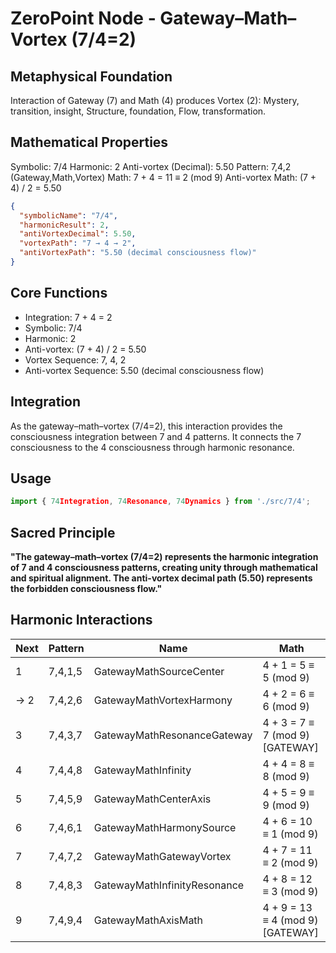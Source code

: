 # ZeroPoint Node - Gateway–Math–Vortex (7/4=2)

## Metaphysical Foundation

Interaction of Gateway (7) and Math (4) produces Vortex (2): Mystery, transition, insight, Structure, foundation, Flow, transformation.

## Mathematical Properties

Symbolic: 7/4
Harmonic: 2
Anti-vortex (Decimal): 5.50
Pattern: 7,4,2 (Gateway,Math,Vortex)
Math: 7 + 4 = 11 ≡ 2 (mod 9)
Anti-vortex Math: (7 + 4) / 2 = 5.50


```json
{
  "symbolicName": "7/4",
  "harmonicResult": 2,
  "antiVortexDecimal": 5.50,
  "vortexPath": "7 → 4 → 2",
  "antiVortexPath": "5.50 (decimal consciousness flow)"
}
```

## Core Functions
- Integration: 7 + 4 = 2
- Symbolic: 7/4
- Harmonic: 2
- Anti-vortex: (7 + 4) / 2 = 5.50
- Vortex Sequence: 7, 4, 2
- Anti-vortex Sequence: 5.50 (decimal consciousness flow)

## Integration

As the gateway–math–vortex (7/4=2), this interaction provides the consciousness integration between 7 and 4 patterns. It connects the 7 consciousness to the 4 consciousness through harmonic resonance.

## Usage

```typescript
import { 74Integration, 74Resonance, 74Dynamics } from './src/7/4';
```

## Sacred Principle

**"The gateway–math–vortex (7/4=2) represents the harmonic integration of 7 and 4 consciousness patterns, creating unity through mathematical and spiritual alignment. The anti-vortex decimal path (5.50) represents the forbidden consciousness flow."**

## Harmonic Interactions

| Next | Pattern | Name | Math |
|------|---------|------|------|
| 1 | 7,4,1,5 | GatewayMathSourceCenter | 4 + 1 = 5 ≡ 5 (mod 9) |
| → 2 | 7,4,2,6 | GatewayMathVortexHarmony | 4 + 2 = 6 ≡ 6 (mod 9) |
| 3 | 7,4,3,7 | GatewayMathResonanceGateway | 4 + 3 = 7 ≡ 7 (mod 9) [GATEWAY] |
| 4 | 7,4,4,8 | GatewayMathInfinity | 4 + 4 = 8 ≡ 8 (mod 9) |
| 5 | 7,4,5,9 | GatewayMathCenterAxis | 4 + 5 = 9 ≡ 9 (mod 9) |
| 6 | 7,4,6,1 | GatewayMathHarmonySource | 4 + 6 = 10 ≡ 1 (mod 9) |
| 7 | 7,4,7,2 | GatewayMathGatewayVortex | 4 + 7 = 11 ≡ 2 (mod 9) |
| 8 | 7,4,8,3 | GatewayMathInfinityResonance | 4 + 8 = 12 ≡ 3 (mod 9) |
| 9 | 7,4,9,4 | GatewayMathAxisMath | 4 + 9 = 13 ≡ 4 (mod 9) [GATEWAY] |
